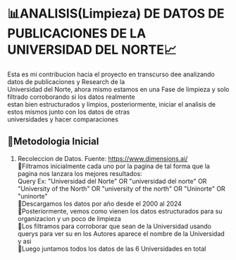 # 📊ANALISIS(Limpieza) DE DATOS DE PUBLICACIONES DE LA UNIVERSIDAD DEL NORTE📈

Esta es mi contribucion hacia el proyecto en transcurso dee analizando datos de publicaciones y Research de la  
Universidad del Norte, ahora mismo estamos en una Fase de limpieza y solo filtrado corroborando si los datos realmente  
estan bien estructurados y limpios, posteriormente, iniciar el analisis de estos mismos junto con los datos de otras  
universidades y hacer comparaciones  

## 💠Metodologia Inicial
1. Recoleccion de Datos. Fuente: https://www.dimensions.ai/  
 🔆Filtramos inicialmente cada uno por la pagina de tal forma que la pagina nos lanzara los mejores resultados:  
    Query Ex: "Universidad del Norte" OR "universidad del norte" OR "University of the North" OR "university of the north" OR "Uninorte" OR "uninorte"  
 🔆Descargamos los datos por año desde el 2000 al 2024  
 🔆Posteriormente, vemos como vienen los datos estructurados para su organizacion y un poco de limpieza  
 🔆Los filtramos para corroborar que sean de la Universidad usando querys para ver su en los Autores aparece el nombre de la Universidad y asi  
 🔆Luego juntamos todos los datos de las 6 Universidades en total  
